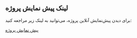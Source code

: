 ## لینک پیش‌ نمایش پروژه

برای دیدن پیش‌نمایش آنلاین پروژه، می‌توانید به لینک زیر مراجعه کنید:

[پیش‌ نمایش پروژه](https://unique-pika-aded27.netlify.app/)
